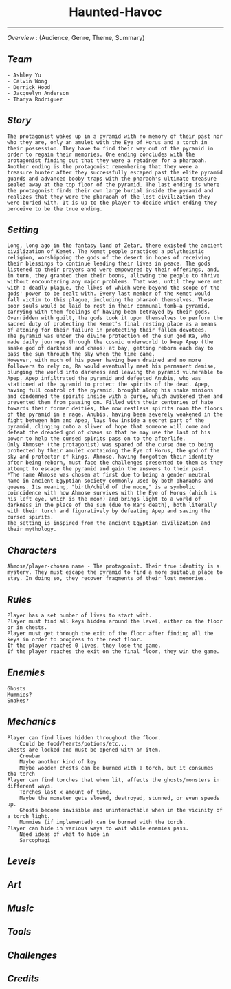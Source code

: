 # **<div style="text-align: center;">Haunted-Havoc**</div>
---
*Overview* : (Audience, Genre, Theme, Summary)

## *Team*
    - Ashley Yu
    - Calvin Wong
    - Derrick Hood
    - Jacquelyn Anderson
    - Thanya Rodriguez
## *Story*
    The protagonist wakes up in a pyramid with no memory of their past nor who they are, only an amulet with the Eye of Horus and a torch in their possession. They have to find their way out of the pyramid in order to regain their memories. One ending concludes with the protagonist finding out that they were a retainer for a pharaoah. Another ending is the protagonist remembering that they were a treasure hunter after they successfully escaped past the elite pyramid guards and advanced booby traps with the pharaoh's ultimate treasure sealed away at the top floor of the pyramid. The last ending is where the protagonist finds their own large burial inside the pyramid and realizes that they were the pharaoah of the lost civilization they were buried with. It is up to the player to decide which ending they perceive to be the true ending.
## *Setting*
    Long, long ago in the fantasy land of Zetar, there existed the ancient civilization of Kemet. The Kemet people practiced a polytheistic religion, worshipping the gods of the desert in hopes of receiving their blessings to continue leading their lives in peace. The gods listened to their prayers and were empowered by their offerings, and, in turn, they granted them their boons, allowing the people to thrive without encountering any major problems. That was, until they were met with a deadly plague, the likes of which were beyond the scope of the gods' power to be dealt with. Every last member of the Kemet would fall victim to this plague, including the pharaoh themselves. These poor souls would be laid to rest in their communal tomb—a pyramid, carrying with them feelings of having been betrayed by their gods. Overridden with guilt, the gods took it upon themselves to perform the sacred duty of protecting the Kemet's final resting place as a means of atoning for their failure in protecting their fallen devotees.
    The pyramid was under the divine protection of the sun god Ra, who made daily journeys through the cosmic underworld to keep Apep (the snake god of darkness and chaos) at bay, getting reborn each day to pass the sun through the sky when the time came.
    However, with much of his power having been drained and no more followers to rely on, Ra would eventually meet his permanent demise, plunging the world into darkness and leaving the pyramid vulnerable to Apep. Apep infiltrated the pyramid and defeated Anubis, who was stationed at the pyramid to protect the spirits of the dead. Apep, having full control of the pyramid, brought along his snake minions and condemned the spirits inside with a curse, which awakened them and prevented them from passing on. Filled with their centuries of hate towards their former deities, the now restless spirits roam the floors of the pyramid in a rage. Anubis, having been severely weakened in the fight between him and Apep, lays low inside a secret part of the pyramid, clinging onto a sliver of hope that someone will come and defeat the dreaded god of chaos so that he may use the last of his power to help the cursed spirits pass on to the afterlife.
    Only Ahmose* (the protagonist) was spared of the curse due to being protected by their amulet containing the Eye of Horus, the god of the sky and protector of kings. Ahmose, having forgotten their identity after being reborn, must face the challenges presented to them as they attempt to escape the pyramid and gain the answers to their past.
    *The name Ahmose was chosen at first due to being a gender neutral name in ancient Egyptian society commonly used by both pharaohs and queens. Its meaning, "birth/child of the moon," is a symbolic coincidence with how Ahmose survives with the Eye of Horus (which is his left eye, which is the moon) and brings light to a world of darkness in the place of the sun (due to Ra's death), both literally with their torch and figuratively by defeating Apep and saving the cursed spirits.
    The setting is inspired from the ancient Egyptian civilization and their mythology. 
## *Characters*
    Ahmose/player-chosen name - The protagonist. Their true identity is a mystery. They must escape the pyramid to find a more suitable place to stay. In doing so, they recover fragments of their lost memories.
## *Rules*
    Player has a set number of lives to start with.
    Player must find all keys hidden around the level, either on the floor or in chests.
    Player must get through the exit of the floor after finding all the keys in order to progress to the next floor.
    If the player reaches 0 lives, they lose the game.
    If the player reaches the exit on the final floor, they win the game.
## *Enemies*
    Ghosts
    Mummies?
    Snakes?
## *Mechanics*
    Player can find lives hidden throughout the floor.
        Could be food/hearts/potions/etc...
    Chests are locked and must be opened with an item.
        Crowbar
        Maybe another kind of key
        Maybe wooden chests can be burned with a torch, but it consumes the torch
    Player can find torches that when lit, affects the ghosts/monsters in different ways.
        Torches last x amount of time.
        Maybe the monster gets slowed, destroyed, stunned, or even speeds up.
        Ghosts become invisible and uninteractable when in the vicinity of a torch light.
        Mummies (if implemented) can be burned with the torch.
    Player can hide in various ways to wait while enemies pass.
        Need ideas of what to hide in
        Sarcophagi
## *Levels*
## *Art*
## *Music*
## *Tools*
## *Challenges*
## *Credits*
